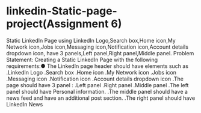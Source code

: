 # linkedin-Static-page-project(Assignment 6)
Static LinkedIn Page using LinkedIn Logo,Search box,Home icon,My Network icon,Jobs icon,Messaging icon,Notification icon,Account details dropdown icon, have 3 panels,Left panel,Right panel,Middle panel.
Problem Statement:
Creating a Static LinkedIn Page with the following requirements:●
The LinkedIn page header should have elements such as
.LinkedIn Logo
.Search box
.Home icon
.My Network icon
.Jobs icon
.Messaging icon
.Notification icon
.Account details dropdown icon
.The page should have 3 panel :
.Left panel
.Right panel
.Middle panel
.The left panel should have Personal information.
.The middle panel should have a news feed and have an additional post section.
.The right panel should have LinkedIn News
